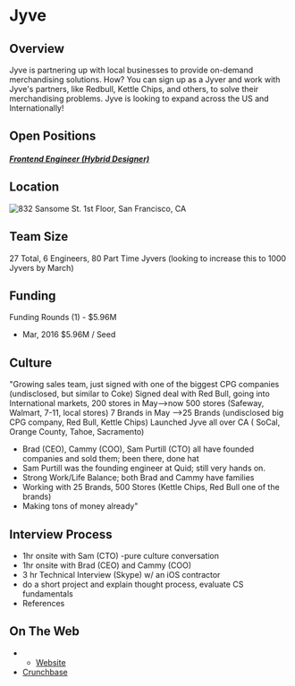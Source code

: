 # Jyve

## Overview
Jyve is partnering up with local businesses to provide on-demand merchandising solutions. How? You can sign up as a Jyver and work with Jyve's partners, like Redbull, Kettle Chips, and others, to solve their merchandising problems. Jyve is looking to expand across the US and Internationally!

## Open Positions
##### [Frontend Engineer (Hybrid Designer)](https://github.com/the31337/jobs/blob/master/jyve/frontend-engineer-react.md)

## Location
![832 Sansome St. 1st Floor, San Francisco, CA](https://maps.googleapis.com/maps/api/staticmap?center=832+Sansome+St.+1st+Floor,+San+Francisco,+CA&zoom=13&scale=false&size=600x300&maptype=roadmap&format=png&visual_refresh=true)  

## Team Size
27 Total, 6 Engineers, 80 Part Time Jyvers (looking to increase this to 1000 Jyvers by March)

## Funding
Funding Rounds (1) - $5.96M
+ Mar, 2016	$5.96M / Seed

## Culture
"Growing sales team, just signed with one of the biggest CPG companies (undisclosed, but similar to Coke)
Signed deal with Red Bull, going into International markets, 200 stores in May-->now 500 stores (Safeway, Walmart, 7-11, local stores)
7 Brands in May -->25 Brands (undisclosed big CPG company, Red Bull, Kettle Chips)
Launched Jyve all over CA ( SoCal, Orange County, Tahoe, Sacramento)

+ Brad (CEO), Cammy (COO), Sam Purtill (CTO) all have founded companies and sold them; been there, done hat
+ Sam Purtill was the founding engineer at Quid; still very hands on.
+ Strong Work/Life Balance; both Brad and Cammy have families
+ Working with 25 Brands, 500 Stores (Kettle Chips, Red Bull one of the brands)
+ Making tons of money already"

## Interview Process
+ 1hr onsite with Sam (CTO) -pure culture conversation
+ 1hr onsite with Brad (CEO) and Cammy (COO)
+ 3 hr Technical Interview (Skype) w/ an iOS contractor
+ do a short project and explain thought process, evaluate CS fundamentals
+ References

## On The Web
+ + [Website](http://www.jyve.com/)
+ [Crunchbase](https://www.crunchbase.com/organization/jyve-3#/entity)
